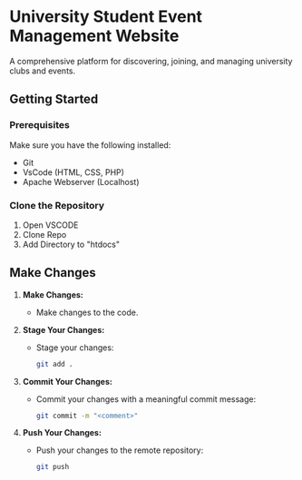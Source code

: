 # University Student Event Management Website

A comprehensive platform for discovering, joining, and managing university clubs and events.

## Getting Started

### Prerequisites

Make sure you have the following installed:

- Git
- VsCode (HTML, CSS, PHP) 
- Apache Webserver (Localhost)


### Clone the Repository

1. Open VSCODE
2. Clone Repo
3. Add Directory to "htdocs" 

## Make Changes

1. **Make Changes:**
   - Make changes to the code.

2. **Stage Your Changes:**
   - Stage your changes:

     ```bash
     git add .
     ```

3. **Commit Your Changes:**
   - Commit your changes with a meaningful commit message:

     ```bash
     git commit -m "<comment>"
     ```

4. **Push Your Changes:**
   - Push your changes to the remote repository:

     ```bash
     git push 
     ```

